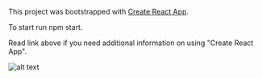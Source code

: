 This project was bootstrapped with [Create React App](https://github.com/facebookincubator/create-react-app).

To start run npm start. 

Read link above if you need additional information on using "Create React App".

![alt text](https://user-images.githubusercontent.com/20272116/28390045-11da0ec6-6c9e-11e7-9cdc-41a759dc6b34.png)
